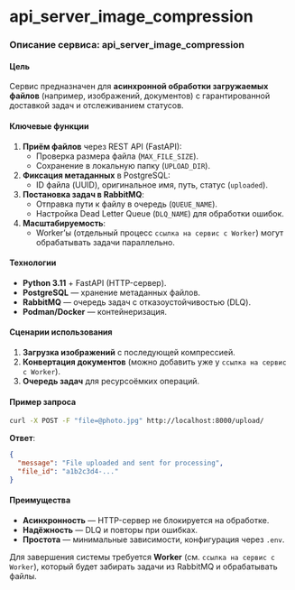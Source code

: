 # api_server_image_compression


### **Описание сервиса: api_server_image_compression**

#### **Цель**  
Сервис предназначен для **асинхронной обработки загружаемых файлов** (например, изображений, документов) с гарантированной доставкой задач и отслеживанием статусов.  

#### **Ключевые функции**  
1. **Приём файлов** через REST API (FastAPI):  
   - Проверка размера файла (`MAX_FILE_SIZE`).  
   - Сохранение в локальную папку (`UPLOAD_DIR`).  
2. **Фиксация метаданных** в PostgreSQL:  
   - ID файла (UUID), оригинальное имя, путь, статус (`uploaded`).  
3. **Постановка задач в RabbitMQ**:  
   - Отправка пути к файлу в очередь (`QUEUE_NAME`).  
   - Настройка Dead Letter Queue (`DLQ_NAME`) для обработки ошибок.  
4. **Масштабируемость**:  
   - Worker’ы (отдельный процесс `ссылка на сервис с Worker`) могут обрабатывать задачи параллельно.  

#### **Технологии**  
- **Python 3.11** + FastAPI (HTTP-сервер).  
- **PostgreSQL** — хранение метаданных файлов.  
- **RabbitMQ** — очередь задач с отказоустойчивостью (DLQ).  
- **Podman/Docker** — контейнеризация.  

#### **Сценарии использования**  
1. **Загрузка изображений** с последующей компрессией.  
2. **Конвертация документов** (можно добавить уже у `ссылка на сервис с Worker`).  
3. **Очередь задач** для ресурсоёмких операций.  

#### **Пример запроса**  
```bash
curl -X POST -F "file=@photo.jpg" http://localhost:8000/upload/
```
**Ответ**:  
```json
{
  "message": "File uploaded and sent for processing",
  "file_id": "a1b2c3d4-..."
}
```

#### **Преимущества**  
- **Асинхронность** — HTTP-сервер не блокируется на обработке.  
- **Надёжность** — DLQ и повторы при ошибках.  
- **Простота** — минимальные зависимости, конфигурация через `.env`.  

Для завершения системы требуется **Worker** (см. `ссылка на сервис с Worker`), который будет забирать задачи из RabbitMQ и обрабатывать файлы.